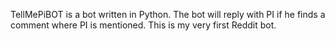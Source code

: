 TellMePiBOT is a bot written in Python. The bot will reply with PI if he finds a comment where PI is mentioned. This is my very first Reddit bot.
